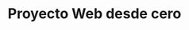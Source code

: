 ---
title: "Proyecto Web desde cero"
description: "Aprende a convertir un diseño en Figma a código. Sin dependencias"
repository: "https://github.com/Coding-Latam/proyecto-web"
---